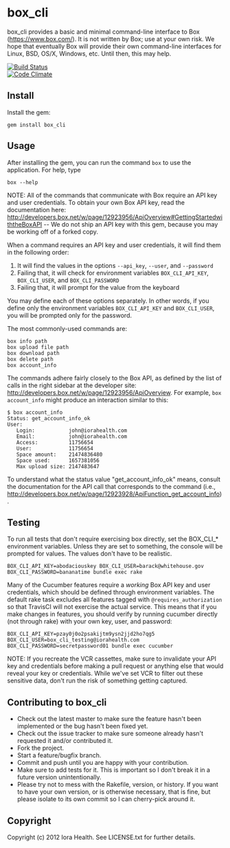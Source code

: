 
# box_cli

box_cli provides a basic and minimal command-line interface to Box (<https://www.box.com/>). It is not written by Box; use at your own risk. We hope that eventually Box will provide their own command-line interfaces for Linux, BSD, OS/X, Windows, etc. Until then, this may help.

[![Build Status](https://api.travis-ci.org/IoraHealth/box_cli.png)](https://travis-ci.org/IoraHealth/box_cli)  
[![Code Climate](https://codeclimate.com/badge.png)](https://codeclimate.com/github/IoraHealth/box_cli)  

## Install

Install the gem:

    gem install box_cli

## Usage

After installing the gem, you can run the command `box` to use the application. For help, type

    box --help

NOTE: All of the commands that communicate with Box require an API key and user credentials. To obtain your own Box API key, read the documentation here: <http://developers.box.net/w/page/12923956/ApiOverview#GettingStartedwiththeBoxAPI> -- We do not ship an API key with this gem, because you may be
working off of a forked copy.

When a command requires an API key and user credentials, it will find them in the following order:

1. It will find the values in the options `--api_key`, `--user`, and `--password`
2. Failing that, it will check for environment variables `BOX_CLI_API_KEY`, `BOX_CLI_USER`, and `BOX_CLI_PASSWORD`
3. Failing that, it will prompt for the value from the keyboard

You may define each of these options separately. In other words, if you define only the environment variables `BOX_CLI_API_KEY` and `BOX_CLI_USER`, you will
be prompted only for the password.

The most commonly-used commands are:

    box info path
    box upload file path
    box download path
    box delete path
    box account_info
    
The commands adhere fairly closely to the Box API, as defined by the list of calls in the right sidebar at the developer site: <http://developers.box.net/w/page/12923956/ApiOverview>. For example, `box account_info` might produce an interaction similar to this:

    $ box account_info
    Status: get_account_info_ok
    User:   
       Login:           john@iorahealth.com
       Email:           john@iorahealth.com
       Access:          11756654
       User:            11756654
       Space amount:    21474836480
       Space used:      1657381056
       Max upload size: 2147483647

To understand what the status value "get_account_info_ok" means, consult the documentation for the API call that corresponds to the command (i.e., <http://developers.box.net/w/page/12923928/ApiFunction_get_account_info>).

## Testing

To run all tests that don't require exercising box directly, set the BOX_CLI_* environment variables. Unless they are
set to something, the console will be prompted for values. The values don't have to be realistic.

    BOX_CLI_API_KEY=abodaciouskey BOX_CLI_USER=barack@whitehouse.gov BOX_CLI_PASSWORD=bananatime bundle exec rake

Many of the Cucumber features require a *working* Box API key and user credentials, which should be defined through environment variables. The default rake task excludes all features tagged with `@requires_authorization` so that TravisCI will not exercise the actual service. This means that if you make changes in features, you should verify by running cucumber directly (not through rake) with your own key, user, and password:

    BOX_CLI_API_KEY=pzay0j0o2psakijtm9ysn2jjd2ho7qg5 BOX_CLI_USER=box_cli_testing@iorahealth.com BOX_CLI_PASSWORD=secretpassword01 bundle exec cucumber

NOTE: If you recreate the VCR cassettes, make sure to invalidate your API key and credentials before making a pull request or anything else that would reveal your key or credentials. While we've set VCR to filter out these sensitive data, don't run the risk of something getting captured.

## Contributing to box_cli
 
* Check out the latest master to make sure the feature hasn't been implemented or the bug hasn't been fixed yet.
* Check out the issue tracker to make sure someone already hasn't requested it and/or contributed it.
* Fork the project.
* Start a feature/bugfix branch.
* Commit and push until you are happy with your contribution.
* Make sure to add tests for it. This is important so I don't break it in a future version unintentionally.
* Please try not to mess with the Rakefile, version, or history. If you want to have your own version, or is otherwise necessary, that is fine, but please isolate to its own commit so I can cherry-pick around it.

## Copyright

Copyright (c) 2012 Iora Health. See LICENSE.txt for further details.